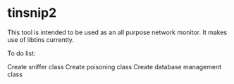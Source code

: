 # tinsnip2

This tool is intended to be used as an all purpose network monitor. It makes use of libtins currently.

To do list:

Create sniffer class
Create poisoning class
Create database management class
